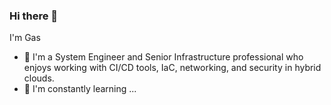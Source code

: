 ### Hi there 👋
I'm Gas
- 🔭 I'm a System Engineer and Senior Infrastructure professional who enjoys working with CI/CD tools, IaC, networking, and security in hybrid clouds.
- 🌱 I'm constantly learning ...
<!--
**gasmelia/gasmelia** is a ✨ _special_ ✨ repository because its `README.md` (this file) appears on your GitHub profile.
-->
